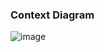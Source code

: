 
### Context Diagram

![image](http://www.plantuml.com/plantuml/png/dLLDSzem4BtpArGVKZ8JuD9JRs0x7oqa59jcUcA4lO0cigMHP4Yda__UbMrXGu1coW7CUlVjszstqYUM9xn8WMoCaVhhOA3ehhzcPbCi2mqg4Rc1tFGJaGqafxafCjxJ9kLiEV2_zARMD9-C1ndL1XIQ5hwDU3LzYPwTpdZuwsaUBvuVull5EBmB7uFkjJEEXuz1v0-d8Pe-Erju6ozc3tVtCHex8K8fgPY6nKWKUKhLxwukfD0tn8iA-HIH2DIM9K1yNbW2titrdqw7u2VwZV-p9epJ5y2eW1fAnlXC0f5HbdleJ-fF5T9b-Lg1jYcmEhCIAeiOzgUCVAZUrQxUZJSHAN1DhiXFoWlG9DnYjpHv58Qj6FAvFa8Fbbq9IZDjJk97HYYwXlFupc6gn1QZsWbcm1lkJPAyeg991fZWYcmj486Afn4UkcmP9T_fweNMQ6-dMxYZ2ZO2LU7w-EmCvvkPMVx8YhYOYJCSbcWjJqYQ6YPoVQgy6X25A0jJ8qP60StQQCJpzmunrIyuaLT82kpQvTfGx2olfZwg7t7O1ZXdQyYJynKkmbVJfLAU3HnAoLbIrMNvnHkcqjwKAaE48gE2SIHxu4LG4yGH8h9GA7WueQGoTJte1QuSWhTWBeXg7joIj51qoO7e-gKyBQYoiiCS6SsPB52wg2a5YL2f9dIDpT76YUbRCF8F-tsCTO3p0HWRlnzzWzAe-mEoFbYG5jZ_WpXrlrkpVqAKlMY5jvkQLJj_r8pxE9uIC4d_T4Sg2Mh8qtTb40Vn71q3D0pQ_LW184gpQQPSfAOOI-KqYrP5AqorSVrm0rufaHsXe40wnzk8GWELKuwUOVr8vdWRsOEmFl7r_iYlLtAAhqLUxeIzk8v3KVOrvTRU6hkBrZDTGxallk0S4bo9re6oVrcPoksSWHIgxCt-WAvE_bPRAXOkXJqzZ1tefRc-TMnW7TBSGwhCPhUDyjvEA9ws1UR5_fGCo3omt-lPrCUVoOyuTg0DbmEzEJfu8p3ONQJL85GgQmUZ_LBiNm00)
